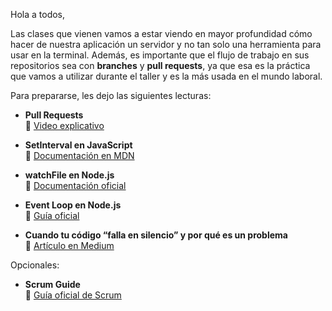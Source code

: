 Hola a todos,  

Las clases que vienen vamos a estar viendo en mayor profundidad cómo hacer de nuestra aplicación un servidor y no tan solo una herramienta para usar en la terminal. Además, es importante que el flujo de trabajo en sus repositorios sea con **branches** y **pull requests**, ya que esa es la práctica que vamos a utilizar durante el taller y es la más usada en el mundo laboral.  

Para prepararse, les dejo las siguientes lecturas:  

- **Pull Requests**  
  🎥 [Video explicativo](https://www.youtube.com/watch?v=nCKdihvneS0)  

- **SetInterval en JavaScript**  
  📄 [Documentación en MDN](https://developer.mozilla.org/es/docs/Web/API/Window/setInterval)  

- **watchFile en Node.js**  
  📄 [Documentación oficial](https://nodejs.org/docs/latest/api/fs.html#fspromiseswatchfilename-options)  

- **Event Loop en Node.js**  
  📄 [Guía oficial](https://nodejs.org/en/learn/asynchronous-work/event-loop-timers-and-nexttick)  

- **Cuando tu código “falla en silencio” y por qué es un problema**  
  📄 [Artículo en Medium](https://medium.com/@toyoski/when-your-code-works-silently-and-why-thats-a-problem-d0a68c0da981)  


Opcionales: 

- **Scrum Guide**  
  📄 [Guía oficial de Scrum](https://scrumguides.org/scrum-guide.html)  
